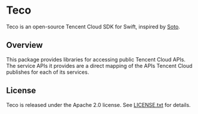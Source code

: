 # Teco

Teco is an open-source Tencent Cloud SDK for Swift, inspired by [Soto](https://github.com/soto-project/soto).

## Overview

This package provides libraries for accessing public Tencent Cloud APIs. The service APIs it provides are a direct mapping of the APIs Tencent Cloud publishes for each of its services.

## License

Teco is released under the Apache 2.0 license. See [LICENSE.txt](LICENSE.txt) for details.
